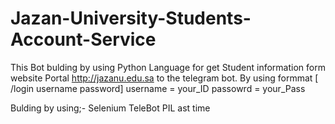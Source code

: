 # Jazan-University-Students-Account-Service
This Bot bulding by using Python Language for get Student information form website Portal 
http://jazanu.edu.sa to the telegram bot. By using formmat [ /login username password]
username = your_ID
passowrd = your_Pass

Bulding by using;-
Selenium
TeleBot
PIL
ast
time
